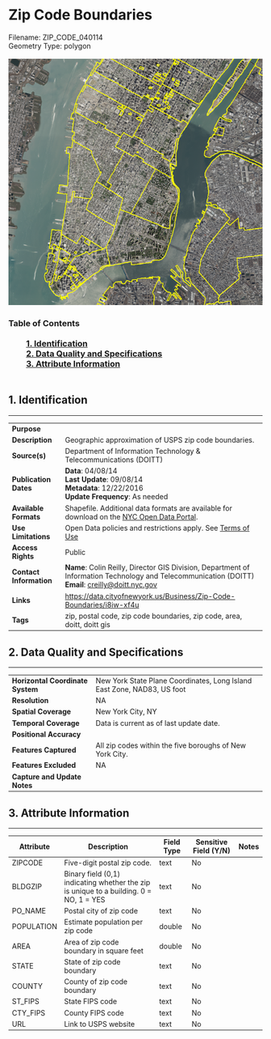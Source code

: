 # Zip Code Boundaries
Filename: ZIP_CODE_040114<br>Geometry Type: polygon<br><br>![image](https://github.com/CityOfNewYork/nyc-geo-metadata/blob/master/Images/ZipCodeBoundaries.PNG)

### Table of Contents<br><br>&nbsp;&nbsp;&nbsp;&nbsp;&nbsp;&nbsp;&nbsp;&nbsp;&nbsp;[**1. Identification**](#1-identification)<br>&nbsp;&nbsp;&nbsp;&nbsp;&nbsp;&nbsp;&nbsp;&nbsp;&nbsp;[**2. Data Quality and Specifications**](#2-data-quality-and-specifications)<br>&nbsp;&nbsp;&nbsp;&nbsp;&nbsp;&nbsp;&nbsp;&nbsp;&nbsp;[**3. Attribute Information**](#3-attribute-information)<br><br>
## 1. Identification
---------------------------------------------
|     |     |
| --- | --- |
**Purpose** |
**Description** |Geographic approximation of USPS zip code boundaries. 
**Source(s)** |Department of Information Technology & Telecommunications (DOITT)
**Publication Dates** |**Data**: 04/08/14<br>**Last Update**: 09/08/14<br>**Metadata**: 12/22/2016<br>**Update Frequency**: As needed
**Available Formats** |Shapefile. Additional data formats are available for download on the [NYC Open Data Portal](https://data.cityofnewyork.us/Business/Zip-Code-Boundaries/i8iw-xf4u).
**Use Limitations** |Open Data policies and restrictions apply. See [Terms of Use](http://www.nyc.gov/html/data/terms.html)
**Access Rights** |Public
**Contact Information** |**Name**: Colin Reilly, Director GIS Division, Department of Information Technology and Telecommunication (DOITT)<br>**Email**: creilly@doitt.nyc.gov
**Links** |https://data.cityofnewyork.us/Business/Zip-Code-Boundaries/i8iw-xf4u
**Tags** |zip, postal code, zip code boundaries, zip code, area, doitt, doitt gis
## 2. Data Quality and Specifications
---------------------------------------------
|     |     |
| --- | --- |
**Horizontal Coordinate System** |New York State Plane Coordinates, Long Island East Zone, NAD83, US foot
**Resolution** |NA
**Spatial Coverage** |New York City, NY
**Temporal Coverage** |Data is current as of last update date.
**Positional Accuracy** |
**Features Captured** |All zip codes within the five boroughs of New York City. 
**Features Excluded** |NA
**Capture and Update Notes** |
## 3. Attribute Information
---------------------------------------------
| Attribute | Description | Field Type | Sensitive Field (Y/N) | Notes| 
|------------ | ------------- | -------- | ----------- | ----------|
| ZIPCODE | Five-digit postal zip code. | text | No
| BLDGZIP | Binary field (0,1) indicating whether the zip is unique to a building. 0 = NO, 1 = YES | text | No
| PO_NAME | Postal city of zip code | text | No
| POPULATION | Estimate population per zip code | double | No
| AREA | Area of zip code boundary in square feet | double | No
| STATE | State of zip code boundary | text | No
| COUNTY | County of zip code boundary | text | No
| ST_FIPS | State FIPS code | text | No
| CTY_FIPS | County FIPS code | text | No
| URL | Link to USPS website | text | No
